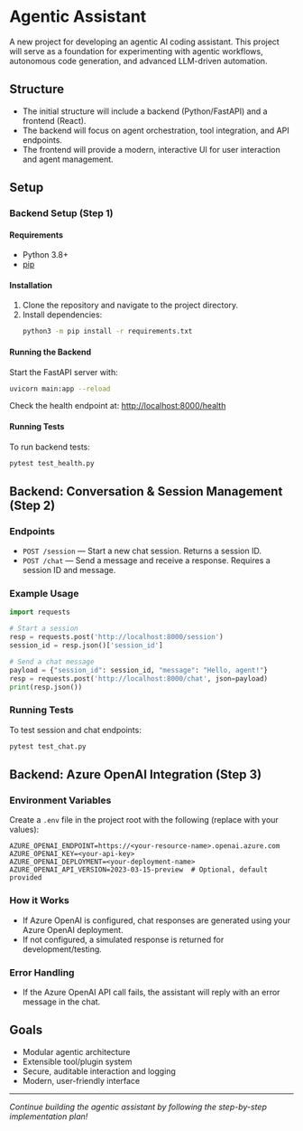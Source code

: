 # Agentic Assistant

A new project for developing an agentic AI coding assistant. This project will serve as a foundation for experimenting with agentic workflows, autonomous code generation, and advanced LLM-driven automation.

## Structure
- The initial structure will include a backend (Python/FastAPI) and a frontend (React).
- The backend will focus on agent orchestration, tool integration, and API endpoints.
- The frontend will provide a modern, interactive UI for user interaction and agent management.

## Setup
### Backend Setup (Step 1)

#### Requirements
- Python 3.8+
- [pip](https://pip.pypa.io/en/stable/)

#### Installation
1. Clone the repository and navigate to the project directory.
2. Install dependencies:
   ```sh
   python3 -m pip install -r requirements.txt
   ```

#### Running the Backend
Start the FastAPI server with:
```sh
uvicorn main:app --reload
```

Check the health endpoint at: [http://localhost:8000/health](http://localhost:8000/health)

#### Running Tests
To run backend tests:
```sh
pytest test_health.py
```

## Backend: Conversation & Session Management (Step 2)

### Endpoints
- `POST /session` — Start a new chat session. Returns a session ID.
- `POST /chat` — Send a message and receive a response. Requires a session ID and message.

### Example Usage
```python
import requests

# Start a session
resp = requests.post('http://localhost:8000/session')
session_id = resp.json()['session_id']

# Send a chat message
payload = {"session_id": session_id, "message": "Hello, agent!"}
resp = requests.post('http://localhost:8000/chat', json=payload)
print(resp.json())
```

### Running Tests
To test session and chat endpoints:
```sh
pytest test_chat.py
```

## Backend: Azure OpenAI Integration (Step 3)

### Environment Variables
Create a `.env` file in the project root with the following (replace with your values):
```
AZURE_OPENAI_ENDPOINT=https://<your-resource-name>.openai.azure.com
AZURE_OPENAI_KEY=<your-api-key>
AZURE_OPENAI_DEPLOYMENT=<your-deployment-name>
AZURE_OPENAI_API_VERSION=2023-03-15-preview  # Optional, default provided
```

### How it Works
- If Azure OpenAI is configured, chat responses are generated using your Azure OpenAI deployment.
- If not configured, a simulated response is returned for development/testing.

### Error Handling
- If the Azure OpenAI API call fails, the assistant will reply with an error message in the chat.

## Goals
- Modular agentic architecture
- Extensible tool/plugin system
- Secure, auditable interaction and logging
- Modern, user-friendly interface

---

*Continue building the agentic assistant by following the step-by-step implementation plan!*
